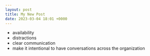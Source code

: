 ```yaml
---
layout: post
title: My New Post
date: 2023-03-04 18:01 +0000
---
```


* availability
* distractions
* clear communication
* make it intentional to have conversations across the organization

